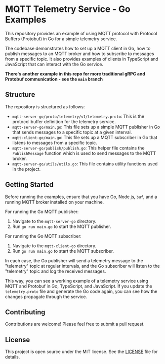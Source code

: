 # MQTT Telemetry Service - Go Examples

This repository provides an example of using MQTT protocol with Protocol Buffers (Protobuf) in Go for a simple telemetry service. 

The codebase demonstrates how to set up a MQTT client in Go, how to publish messages to an MQTT broker and how to subscribe to messages from a specific topic. It also provides examples of clients in TypeScript and JavaScript that can interact with the Go service.

**There's another example in this repo for more traditional gRPC and Protobuf communication - see the `main` branch**

## Structure

The repository is structured as follows:

- `mqtt-server-go/proto/telemetry/v1/telemetry.proto`: This is the protocol buffer definition for the telemetry service.
- `mqtt-server-go/main.go`: This file sets up a simple MQTT publisher in Go that sends messages to a specific topic at a given interval.
- `mqtt-client-go/main.go`: This file sets up a MQTT subscriber in Go that listens to messages from a specific topic.
- `mqtt-server-go/publish/publish.go`: This helper file contains the `PublishMessage` function which is used to send messages to the MQTT broker.
- `mqtt-server-go/utils/utils.go`: This file contains utility functions used in the project.

## Getting Started

Before running the examples, ensure that you have Go, Node.js, `buf`, and a running MQTT broker installed on your machine. 

For running the Go MQTT publisher:

1. Navigate to the `mqtt-server-go` directory.
2. Run `go run main.go` to start the MQTT publisher.

For running the Go MQTT subscriber:

1. Navigate to the `mqtt-client-go` directory.
2. Run `go run main.go` to start the MQTT subscriber.

In each case, the Go publisher will send a telemetry message to the "telemetry" topic at regular intervals, and the Go subscriber will listen to the "telemetry" topic and log the received messages.

This way, you can see a working example of a telemetry service using MQTT and Protobuf in Go, TypeScript, and JavaScript. If you update the `telemetry.proto` file and generate the Go code again, you can see how the changes propagate through the service.

## Contributing

Contributions are welcome! Please feel free to submit a pull request.

## License

This project is open source under the MIT license. See the [LICENSE](LICENSE) file for details.